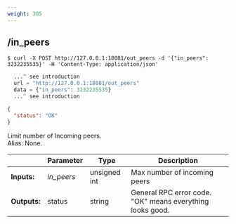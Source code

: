 ```yaml
---
weight: 305
---
```


## **/in_peers**

```shell
$ curl -X POST http://127.0.0.1:18081/out_peers -d '{"in_peers": 3232235535}' -H 'Content-Type: application/json'
```
```python
  ...^ see introduction
  url = "http://127.0.0.1:18081/out_peers"
  data = {"in_peers": 3232235535}
  ...^ see introduction
```
```json
{
  "status": "OK"
}
```
Limit number of Incoming peers.  
Alias: None.  

|             | Parameter  | Type         | Description
| ---         | ---        | ---          | ---
|**Inputs:**  | *in_peers* | unsigned int | Max number of incoming peers
|**Outputs:** | status     | string       | General RPC error code. "OK" means everything looks good.